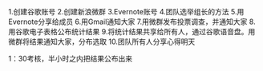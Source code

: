 1.创建谷歌账号
2.创建新浪微群
3.Evernote账号
4.团队选举组长的方法
5.用Evernote分享给成员
6.用Gmail通知大家
7.用微群发布投票调查，并通知大家
8.用谷歌电子表格公布统计结果
9.将统计结果共享给所有人，通过谷歌语音盘。用微群将结果通知大家，分布选取
10.团队所有人分享心得明天






1：30考核，半小时之内把结果公布出来
